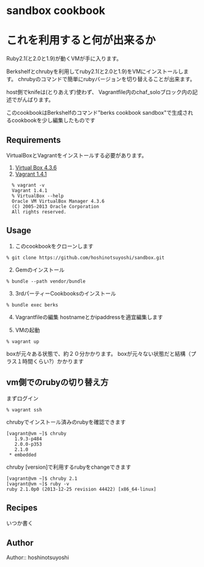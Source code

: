 # sandbox cookbook

# これを利用すると何が出来るか

Ruby2.1(と2.0と1.9)が動くVMが手に入ります。

Berkshelfとchrubyを利用してruby2.1(と2.0と1.9)をVMにインストールします。
chrubyのコマンドで簡単にrubyバージョンを切り替えることが出来ます。

host側でknifeは(とりあえず)使わず、
Vagrantfile内のchaf_soloブロック内の記述でがんばります。

このcookbookはBerkshelfのコマンド"berks cookbook sandbox"で生成されるcookbookを少し編集したものです



## Requirements

VirtualBoxとVagrantをインストールする必要があります。

1. [Virtual Box 4.3.6](https://www.virtualbox.org/wiki/Downloads "Virtual Box 4.3.6")
2. [Vagrant 1.4.1](http://www.vagrantup.com/downloads.html "Vagrant 1.4.1")

```
  % vagrant -v
  Vagrant 1.4.1
  % VirtualBox --help
  Oracle VM VirtualBox Manager 4.3.6
  (C) 2005-2013 Oracle Corporation
  All rights reserved.
```
    
## Usage

1. このcookbookをクローンします
  ```
  % git clone https://github.com/hoshinotsuyoshi/sandbox.git
  ```

2. Gemのインストール 

  ```
  % bundle --path vendor/bundle
  ```

3. 3rdパーティーCookbooksのインストール

  ```
  % bundle exec berks
  ```

4. Vagrantfileの編集
  hostnameとかipaddressを適宜編集します

5. VMの起動

  ```
  % vagrant up
  ```

  boxが元々ある状態で、約２０分かかります。
  boxが元々ない状態だと結構（プラス１時間くらい?）かかります

## vm側でのrubyの切り替え方
  まずログイン
  ```
  % vagrant ssh
  ```
  chrubyでインストール済みのrubyを確認できます
  ```
  [vagrant@vm ~]$ chruby
     1.9.3-p484
     2.0.0-p353
     2.1.0
   * embedded
  ```
  chruby [version]で利用するrubyをchangeできます
  ```
  [vagrant@vm ~]$ chruby 2.1
  [vagrant@vm ~]$ ruby -v
  ruby 2.1.0p0 (2013-12-25 revision 44422) [x86_64-linux]
  ```
  
## Recipes
いつか書く
## Author

Author:: hoshinotsuyoshi

